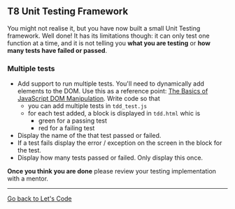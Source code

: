 ## T8 Unit Testing Framework

You might not realise it, but you have now built a small Unit Testing framework. Well done! It has its limitations though: it can only test one function at a time, and it is not telling you **what you are testing** or **how many tests have failed or passed**.

### Multiple tests

* Add support to run multiple tests. You'll need to dynamically add elements to the DOM. Use this as a reference point: [The Basics of JavaScript DOM Manipulation](http://callmenick.com/2014/03/27/basics-javascript-dom-manipulation/). Write code so that
    * you can add multiple tests in `tdd_test.js`
    * for each test added, a block is displayed in `tdd.html` whic is
        * green for a passing test
        * red for a failing test
* Display the name of the that test passed or failed.
* If a test fails display the error / exception on the screen in the block for the test.
* Display how many tests passed or failed. Only display this once.

**Once you think you are done** please review your testing implementation with a mentor.

---

[Go back to Let's Code](lets_code.md)
